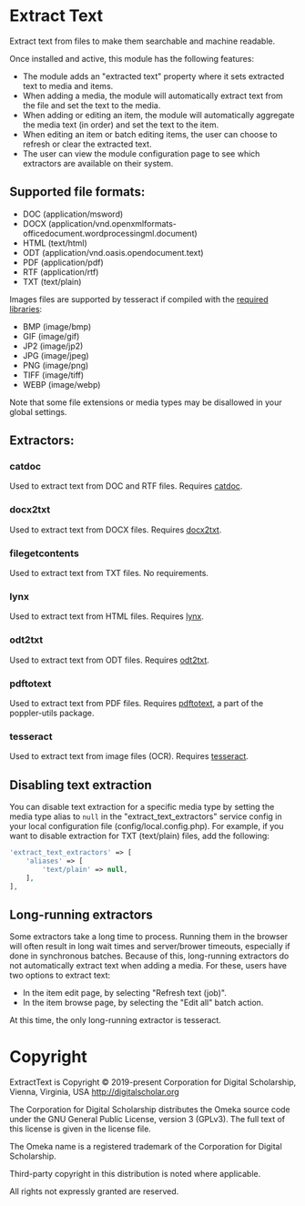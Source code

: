 # Extract Text

Extract text from files to make them searchable and machine readable.

Once installed and active, this module has the following features:

- The module adds an "extracted text" property where it sets extracted text to
  media and items.
- When adding a media, the module will automatically extract text from the file
  and set the text to the media.
- When adding or editing an item, the module will automatically aggregate the
  media text (in order) and set the text to the item.
- When editing an item or batch editing items, the user can choose to refresh or
  clear the extracted text.
- The user can view the module configuration page to see which extractors are
  available on their system.

## Supported file formats:

- DOC (application/msword)
- DOCX (application/vnd.openxmlformats-officedocument.wordprocessingml.document)
- HTML (text/html)
- ODT (application/vnd.oasis.opendocument.text)
- PDF (application/pdf)
- RTF (application/rtf)
- TXT (text/plain)

Images files are supported by tesseract if compiled with the [required libraries](https://tesseract-ocr.github.io/tessdoc/InputFormats.html):

- BMP (image/bmp)
- GIF (image/gif)
- JP2 (image/jp2)
- JPG (image/jpeg)
- PNG (image/png)
- TIFF (image/tiff)
- WEBP (image/webp)

Note that some file extensions or media types may be disallowed in your global
settings.

## Extractors:

### catdoc

Used to extract text from DOC and RTF files. Requires [catdoc](https://linux.die.net/man/1/catdoc).

### docx2txt

Used to extract text from DOCX files. Requires [docx2txt](http://docx2txt.sourceforge.net/).

### filegetcontents

Used to extract text from TXT files. No requirements.

### lynx

Used to extract text from HTML files. Requires [lynx](https://linux.die.net/man/1/lynx).

### odt2txt

Used to extract text from ODT files. Requires [odt2txt](https://linux.die.net/man/1/odt2txt).

### pdftotext

Used to extract text from PDF files. Requires [pdftotext](https://linux.die.net/man/1/pdftotext),
a part of the poppler-utils package.

### tesseract

Used to extract text from image files (OCR). Requires [tesseract](https://tesseract-ocr.github.io/tessdoc/Command-Line-Usage.html).

## Disabling text extraction

You can disable text extraction for a specific media type by setting the media
type alias to `null` in the "extract_text_extractors" service config in your
local configuration file (config/local.config.php). For example, if you want to
disable extraction for TXT (text/plain) files, add the following:

```php
'extract_text_extractors' => [
    'aliases' => [
        'text/plain' => null,
    ],
],
```

## Long-running extractors

Some extractors take a long time to process. Running them in the browser will often
result in long wait times and server/brower timeouts, especially if done in synchronous
batches. Because of this, long-running extractors do not automatically extract text
when adding a media. For these, users have two options to extract text:

- In the item edit page, by selecting "Refresh text (job)".
- In the item browse page, by selecting the "Edit all" batch action.

At this time, the only long-running extractor is tesseract.

# Copyright

ExtractText is Copyright © 2019-present Corporation for Digital Scholarship, Vienna, Virginia, USA http://digitalscholar.org

The Corporation for Digital Scholarship distributes the Omeka source code
under the GNU General Public License, version 3 (GPLv3). The full text
of this license is given in the license file.

The Omeka name is a registered trademark of the Corporation for Digital Scholarship.

Third-party copyright in this distribution is noted where applicable.

All rights not expressly granted are reserved.
